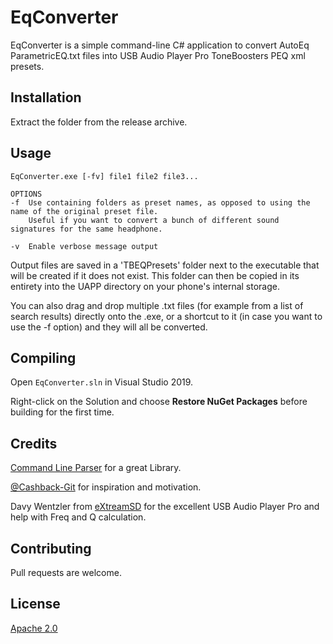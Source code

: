 # EqConverter

EqConverter is a simple command-line C# application to convert AutoEq ParametricEQ.txt files into USB Audio Player Pro ToneBoosters PEQ xml presets.

## Installation

Extract the folder from the release archive.

## Usage

```
EqConverter.exe [-fv] file1 file2 file3...

OPTIONS
-f  Use containing folders as preset names, as opposed to using the name of the original preset file. 
    Useful if you want to convert a bunch of different sound signatures for the same headphone.

-v  Enable verbose message output
```
Output files are saved in a 'TBEQPresets' folder next to the executable that will be created if it does not exist. This folder can then be copied in its entirety into the UAPP directory on your phone's internal storage.

You can also drag and drop multiple .txt files (for example from a list of search results) directly onto the .exe, or a shortcut to it (in case you want to use the -f option) and they will all be converted.

## Compiling

Open `EqConverter.sln` in Visual Studio 2019. 

Right-click on the Solution and choose **Restore NuGet Packages** before building for the first time.

## Credits
[Command Line Parser](https://github.com/commandlineparser/commandline) for a great Library.

[@Cashback-Git](https://github.com/Cashback-Git) for inspiration and motivation.

Davy Wentzler from [eXtreamSD](https://www.extreamsd.com/) for the excellent USB Audio Player Pro and help with Freq and Q calculation.

## Contributing
Pull requests are welcome. 

## License
[Apache 2.0](https://choosealicense.com/licenses/apache-2.0/)
